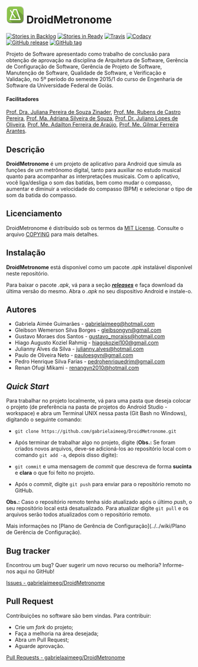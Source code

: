 ![DroidMetronome_icone](./Projeto/extras/icone/droidmetronome.png) DroidMetronome
=================================================================

[![Stories in Backlog](https://img.shields.io/github/issues-raw/gabrielaimeeg/DroidMetronome.svg?label=backlog&style=plastic)](https://waffle.io/gabrielaimeeg/DroidMetronome)
[![Stories in Ready](https://badge.waffle.io/gabrielaimeeg/DroidMetronome.png?label=ready&title=ready)](https://waffle.io/gabrielaimeeg/DroidMetronome)
[![Travis](https://img.shields.io/travis/DroidFoundry/DroidMetronome.svg?style=plastic)](https://github.com/DroidFoundry/DroidMetronome)
[![Codacy](https://img.shields.io/codacy/d043e8cac40e44d597499f8bae6c3603.svg?style=plastic)](https://www.codacy.com/app/gustavosotnas/DroidMetronome)
[![GitHub release](https://img.shields.io/github/release/gabrielaimeeg/DroidMetronome.svg?label=stable&style=plastic)](https://github.com/gabrielaimeeg/DroidMetronome/releases/latest)
[![GitHub tag](https://img.shields.io/github/tag/gabrielaimeeg/DroidMetronome.svg?label=development&style=plastic)](https://github.com/gabrielaimeeg/DroidMetronome/releases)

Projeto de Software apresentado como trabalho de conclusão para obtenção de aprovação na disciplina de Arquitetura de Software, Gerência de Configuração de Software, Gerência de Projeto de Software, Manutenção de Software, Qualidade de Software, e Verificação e Validação, no 5º período do semestre 2015/1 do curso de Engenharia de Software da Universidade Federal de Goiás.

#### Facilitadores
[Prof. Dra. Juliana Pereira de Souza Zinader](mailto:juliana@inf.ufg.br), [Prof. Me. Rubens de Castro Pereira](mailto:rubens@inf.ufg.br), [Prof. Ma. Adriana Silveira de Souza](mailto:adriana@inf.ufg.br), [Prof. Dr. Juliano Lopes de Oliveira](mailto:juliano@inf.ufg.br), [Prof. Me. Adailton Ferreira de Araújo](mailto:adailton@inf.ufg.br), [Prof. Me. Gilmar Ferreira Arantes](mailto:gilmar@inf.ufg.br).

Descrição
---------
**DroidMetronome** é um projeto de aplicativo para Android que simula as funções de um metrônomo digital, tanto para auxiliar no estudo musical quanto para acompanhar as interpretações musicais. Com o aplicativo, você liga/desliga o som das batidas, bem como mudar o compasso, aumentar e diminuir a velocidade do compasso (BPM) e selecionar o tipo de som da batida do compasso.

Licenciamento
-------------
DroidMetronome é distribuído sob os termos da [MIT License](https://opensource.org/licenses/MIT). Consulte o arquivo [COPYING](./COPYING) para mais detalhes.

Instalação
----------
**DroidMetronome** está disponível como um pacote *.apk* instalável disponível neste repositório.

Para baixar o pacote *.apk*, vá para a seção [***releases***](../../releases/latest) e faça download da última versão do mesmo. Abra o *.apk* no seu dispositivo Android e instale-o.

Autores
-------
 * Gabriela Aimée Guimarães - <gabrielaimeeg@hotmail.com>
 * Gleibson Wemerson Silva Borges - <gleibsongyn@gmail.com>
 * Gustavo Moraes dos Santos - <gustavo_moraiss@hotmail.com>
 * Hiago Augusto Koziel Rahmig - <hiagokoziel100@gmail.com>
 * Julianny Alves da Silva - <julianny.alves@hotmail.com>
 * Paulo de Oliveira Neto - <pauloesgyn@gmail.com>
 * Pedro Henrique Silva Farias - <pedrohenriquedrim@gmail.com>
 * Renan Ofugi Mikami - <renangyn2010@hotmail.com>

*Quick Start*
-------------
Para trabalhar no projeto localmente, vá para uma pasta que deseja colocar o projeto (de preferência na pasta de projetos do Android Studio - workspace) e abra um Terminal UNIX nessa pasta (Git Bash no Windows), digitando o seguinte comando:

* `git clone https://github.com/gabrielaimeeg/DroidMetronome.git`

* Após terminar de trabalhar algo no projeto, digite (**Obs.:** Se foram criados novos arquivos, deve-se adicioná-los ao repositório local com o comando `git add -a`, depois disso digite):

* `git commit` e uma mensagem de *commit* que descreva de forma **sucinta** e **clara** o que foi feito no projeto.

* Após o *commit*, digite `git push` para enviar para o repositório remoto no GitHub.

**Obs.:** Caso o repositório remoto tenha sido atualizado após o último *push*, o seu repositório local está desatualizado. Para atualizar digite `git pull` e os arquivos serão todos atualizados com o repositório remoto.

Mais informações no [Plano de Gerência de Configuração](../../wiki/Plano de Gerência de Configuração).

Bug tracker
-----------
Encontrou um bug? Quer sugerir um novo recurso ou melhoria? Informe-nos aqui no GitHub!

[Issues - gabrielaimeeg/DroidMetronome](../../issues)

Pull Request
------------
Contribuições no software são bem vindas. Para contribuir:

* Crie um *fork* do projeto;
* Faça a melhoria na área desejada;
* Abra um Pull Request;
* Aguarde aprovação.

[Pull Requests - gabrielaaimeeg/DroidMetronome](../../pulls)
